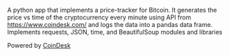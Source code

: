 A python app that implements a price-tracker for Bitcoin. It generates the price vs time of the cryptocurrency every minute using API from https://www.coindesk.com/ and logs the data into a pandas data frame. Implements requests, JSON, time, and BeautifulSoup modules and libraries

Powered by [CoinDesk](https://www.coindesk.com/price/bitcoin)

